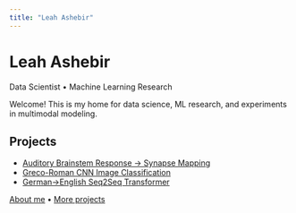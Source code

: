 ```yaml
---
title: "Leah Ashebir"
---
```


# Leah Ashebir
Data Scientist • Machine Learning Research

Welcome! This is my home for data science, ML research, and experiments in multimodal modeling.

## Projects
- [Auditory Brainstem Response → Synapse Mapping](https://github.com/lashebir/synapsemodel)
- [Greco-Roman CNN Image Classification](https://github.com/lashebir/grecoroman-imageclassification)
- [German→English Seq2Seq Transformer](https://github.com/lashebir/de-en-translator
)

[About me](about.md) • [More projects](projects.md)
